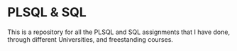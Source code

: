 # PLSQL & SQL
This is a repository for all the PLSQL and SQL assignments that I have done, through different Universities, and freestanding courses.
